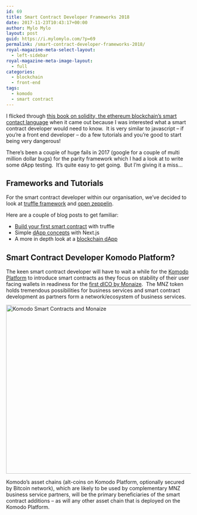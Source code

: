 ```yaml
---
id: 69
title: Smart Contract Developer Frameworks 2018
date: 2017-11-23T10:43:17+00:00
author: Mylo Mylo
layout: post
guid: https://i.mylomylo.com/?p=69
permalink: /smart-contract-developer-frameworks-2018/
royal-magazine-meta-select-layout:
  - left-sidebar
royal-magazine-meta-image-layout:
  - full
categories:
  - blockchain
  - front-end
tags:
  - komodo
  - smart contract
---
```

I flicked through [this book on solidity, the ethereum blockchain&#8217;s smart contact language](https://www.safaribooksonline.com/library/view/introducing-ethereum-and/9781484225356/) when it came out because I was interested what a smart contract developer would need to know.  It is very similar to javascript &#8211; if you&#8217;re a front end developer &#8211; do a few tutorials and you&#8217;re good to start being very dangerous!

There&#8217;s been a couple of huge fails in 2017 (google for a couple of multi million dollar bugs) for the parity framework which I had a look at to write some dApp testing.  It&#8217;s quite easy to get going.  But I&#8217;m giving it a miss&#8230;

## Frameworks and Tutorials

For the smart contract developer within our organisation, we&#8217;ve decided to look at [truffle framework](http://truffleframework.com/) and [open zeppelin](https://openzeppelin.org/).

Here are a couple of blog posts to get familiar:

  * [Build your first smart contract](https://medium.com/etherereum-salon/hello-ethereum-solan-contract-4643118a6119) with truffle
  * Simple [dApp concepts](https://medium.com/@adrianli/rapid-ethereum-dapp-development-with-next-js-f6354400e4d4) with Next.js
  * A more in depth look at a [blockchain dApp](https://hackernoon.com/building-a-blockchain-dapp-using-truffle-react-next-js-and-mobx-part-i-c46d218f4bdf)

## Smart Contract Developer Komodo Platform?

The keen smart contract developer will have to wait a while for the [Komodo Platform](https://i.mylomylo.com/preparing-komodo-platform-node/) to introduce smart contracts as they focus on stability of their user facing wallets in readiness for the [first dICO by Monaize](https://monaize.com).  The MNZ token holds tremendous possibilities for business services and smart contract development as partners form a network/ecosystem of business services.

<img class="aligncenter wp-image-70 size-full" src="https://i.mylomylo.com/wp-content/uploads/2017/11/komodo-platform-smart-contracts-and-monaize.png" alt="Komodo Smart Contracts and Monaize" width="929" height="459" srcset="https://i.mylomylo.com/wp-content/uploads/2017/11/komodo-platform-smart-contracts-and-monaize.png 929w, https://i.mylomylo.com/wp-content/uploads/2017/11/komodo-platform-smart-contracts-and-monaize-300x148.png 300w, https://i.mylomylo.com/wp-content/uploads/2017/11/komodo-platform-smart-contracts-and-monaize-768x379.png 768w" sizes="(max-width: 929px) 100vw, 929px" /> 

Komodo&#8217;s asset chains (alt-coins on Komodo Platform, optionally secured by Bitcoin network), which are likely to be used by complementary MNZ business service partners, will be the primary beneficiaries of the smart contract additions &#8211; as will any other asset chain that is deployed on the Komodo Platform.